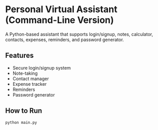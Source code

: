 # Personal Virtual Assistant (Command-Line Version)

A Python-based assistant that supports login/signup, notes, calculator, contacts, expenses, reminders, and password generator.

## Features
- Secure login/signup system
- Note-taking
- Contact manager
- Expense tracker
- Reminders
- Password generator

## How to Run
```bash
python main.py
